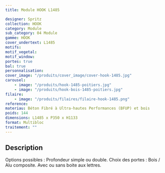 ```yaml
---
title: Module HOOK L1485

designer: Spritz
collection: HOOK
category: Module
sub_category: 04 Module
gamme: HOOK
cover_undertext: L1485
motifs:
motif_vegetal:
motif_window:
portes: true
bal: true
personnalisation:
cover_image: "/produits/cover_image/cover-hook-1485.jpg"
carousel:
    - image: "/produits/hook-1485-poitiers.jpg"
    - image: "/produits/hook-bois-1485-poitiers.jpg"
filaire:
    - image: "/produits/filaires/filaire-hook-1485.png"
reference:
materiau: Béton Fibré à Ultra-hautes Performances (BFUP) et bois
poids: 144
dimensions: L1485 x P350 x H1133
format: Multibloc
traitement: ""
---
```


## Description

Options possibles : Profondeur simple ou double. Choix des portes : Bois / Alu
composite. Avec ou sans boite aux lettres.
